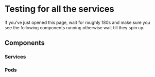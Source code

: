 # Testing for all the services

If you've just opened this page, wait for roughly 180s and make sure you see the following components running
otherwise wait till they spin up.

## Components

### Services

### Pods
